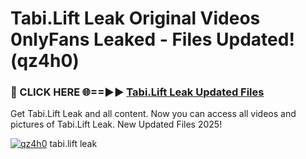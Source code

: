 # Tabi.Lift Leak Original Videos 0nlyFans Leaked - Files Updated! (qz4h0)

<h3>🔴 CLICK HERE 🌐==►► <a href="https://tinyurl.com/3hn5wdd3" rel="nofollow">Tabi.Lift Leak Updated Files</a></h3>

Get Tabi.Lift Leak and all content. Now you can access all videos and pictures of Tabi.Lift Leak. New Updated Files 2025!

[![qz4h0](https://i.imgur.com/4HnBqBT.gif)](https://tinyurl.com/3hn5wdd3)
tabi.lift leak